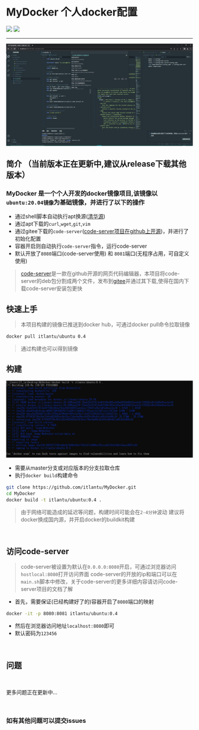 # MyDocker  个人docker配置

<img src="https://img.shields.io/badge/docker-ubuntu:20.04-orange"> <img src="https://img.shields.io/badge/laster-0.4-blue"> 

-------------
<img src="https://github.com/itlantu/MyDocker/blob/img/1.jpg?raw=true">

## 简介 （当前版本正在更新中,建议从release下载其他版本）

### MyDocker 是一个个人开发的docker镜像项目,该镜像以`ubuntu:20.04镜像`为基础镜像，并进行了以下的操作

* 通过shell脚本自动执行apt换源([清华源](https://mirrors.tuna.tsinghua.edu.cn/))
* 通过apt下载的`curl`,`wget`,`git`,`vim` 
* 通过gitee下载的`code-server`([code-server项目在github上开源](https://github.com/coder/code-server))，并进行了初始化配置
* 容器开启则自动执行`code-server`指令，运行code-server
* 默认开放了`8080`端口(code-server使用) 和 `8081`端口(无程序占用，可自定义使用)

> [code-server](https://github.com/coder/code-server)是一款在github开源的网页代码编辑器，本项目将code-server的deb包分割成两个文件，发布到[gitee](https://gitee.com/itlantu/MyDocker/releases/tag/4.7)并通过其下载,使得在国内下载code-server安装包更快


## 快速上手 

> 本项目构建的镜像已推送到docker hub，可通过docker pull命令拉取镜像

```sh
docker pull itlantu/ubuntu 0.4
```

> 通过构建也可以得到镜像

## 构建

![](https://github.com/itlantu/MyDocker/blob/img/ver0.4build.jpg?raw=true)

* 需要从master分支或对应版本的分支拉取仓库
* 执行`docker build`构建命令

```sh
git clone https://github.com/itlantu/MyDocker.git
cd MyDocker
docker build -t itlantu/ubuntu:0.4 .
```
> 由于网络可能造成的延迟等问题，构建时间可能会在`2-4分钟`波动
> 建议将docker换成国内源，并开启docker的buildkit构建

<br>

## 访问code-server
> code-server被设置为默认在`0.0.0.0:8080`开启，可通过浏览器访问`hostlocal:8080`打开访问界面
>code-server的开放的ip和端口可以在`main.sh`脚本中修改，关于code-server的更多详细内容请访问code-server项目的文档了解

* 首先，需要保证(已经构建好了的)容器开启了`8080`端口的映射

```sh
docker -it -p 8080:8081 itlantu/ubuntu:0.4
```

* 然后在浏览器访问地址`localhost:8080`即可
* 默认密码为`123456`

<br>

## 问题

<br>

 更多问题正在更新中...

<br>

### 如有其他问题可以提交issues

